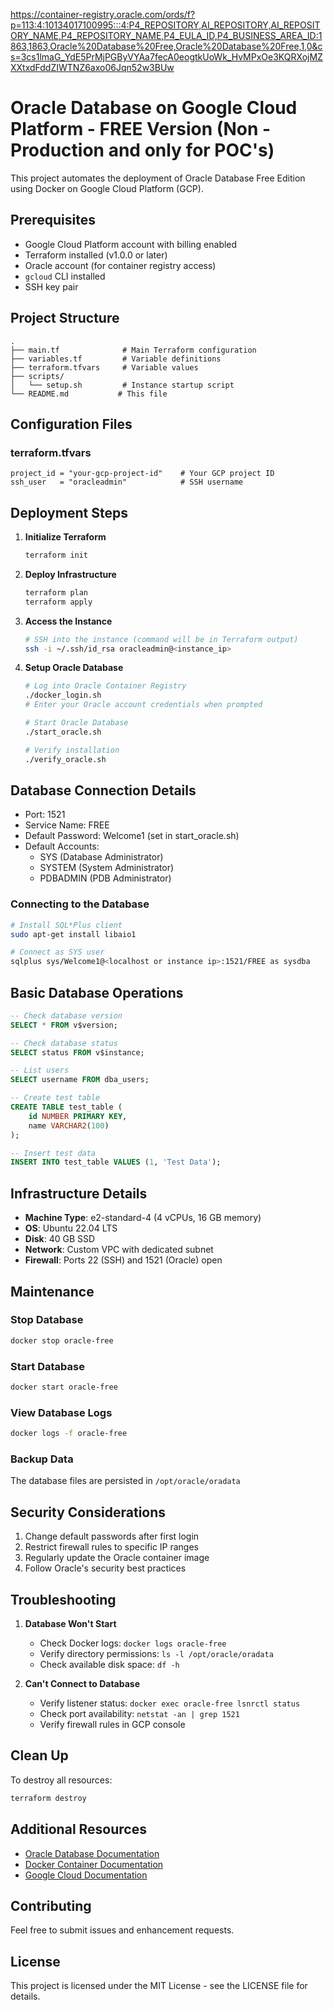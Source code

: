 

https://container-registry.oracle.com/ords/f?p=113:4:10134017100995:::4:P4_REPOSITORY,AI_REPOSITORY,AI_REPOSITORY_NAME,P4_REPOSITORY_NAME,P4_EULA_ID,P4_BUSINESS_AREA_ID:1863,1863,Oracle%20Database%20Free,Oracle%20Database%20Free,1,0&cs=3cs1lmaG_YdE5PrMjPGByVYAa7fecA0eogtkUoWk_HvMPxOe3KQRXojMZXXtxdFddZIWTNZ6axo06Jqn52w3BUw


# Oracle Database on Google Cloud Platform - FREE Version (Non - Production and only for POC's)

This project automates the deployment of Oracle Database Free Edition using Docker on Google Cloud Platform (GCP).

## Prerequisites

- Google Cloud Platform account with billing enabled
- Terraform installed (v1.0.0 or later)
- Oracle account (for container registry access)
- `gcloud` CLI installed
- SSH key pair

## Project Structure

```
.
├── main.tf              # Main Terraform configuration
├── variables.tf         # Variable definitions
├── terraform.tfvars     # Variable values
├── scripts/
│   └── setup.sh         # Instance startup script
└── README.md           # This file
```

## Configuration Files

### terraform.tfvars

```hcl
project_id = "your-gcp-project-id"    # Your GCP project ID
ssh_user   = "oracleadmin"            # SSH username
```

## Deployment Steps

1. **Initialize Terraform**
   ```bash
   terraform init
   ```

2. **Deploy Infrastructure**
   ```bash
   terraform plan
   terraform apply
   ```

3. **Access the Instance**
   ```bash
   # SSH into the instance (command will be in Terraform output)
   ssh -i ~/.ssh/id_rsa oracleadmin@<instance_ip>
   ```

4. **Setup Oracle Database**
   ```bash
   # Log into Oracle Container Registry
   ./docker_login.sh
   # Enter your Oracle account credentials when prompted

   # Start Oracle Database
   ./start_oracle.sh

   # Verify installation
   ./verify_oracle.sh
   ```

## Database Connection Details

- Port: 1521
- Service Name: FREE
- Default Password: Welcome1 (set in start_oracle.sh)
- Default Accounts:
  - SYS (Database Administrator)
  - SYSTEM (System Administrator)
  - PDBADMIN (PDB Administrator)

### Connecting to the Database

```bash
# Install SQL*Plus client
sudo apt-get install libaio1

# Connect as SYS user
sqlplus sys/Welcome1@<localhost or instance ip>:1521/FREE as sysdba
```

## Basic Database Operations

```sql
-- Check database version
SELECT * FROM v$version;

-- Check database status
SELECT status FROM v$instance;

-- List users
SELECT username FROM dba_users;

-- Create test table
CREATE TABLE test_table (
    id NUMBER PRIMARY KEY,
    name VARCHAR2(100)
);

-- Insert test data
INSERT INTO test_table VALUES (1, 'Test Data');
```

## Infrastructure Details

- **Machine Type**: e2-standard-4 (4 vCPUs, 16 GB memory)
- **OS**: Ubuntu 22.04 LTS
- **Disk**: 40 GB SSD
- **Network**: Custom VPC with dedicated subnet
- **Firewall**: Ports 22 (SSH) and 1521 (Oracle) open

## Maintenance

### Stop Database
```bash
docker stop oracle-free
```

### Start Database
```bash
docker start oracle-free
```

### View Database Logs
```bash
docker logs -f oracle-free
```

### Backup Data
The database files are persisted in `/opt/oracle/oradata`

## Security Considerations

1. Change default passwords after first login
2. Restrict firewall rules to specific IP ranges
3. Regularly update the Oracle container image
4. Follow Oracle's security best practices

## Troubleshooting

1. **Database Won't Start**
   - Check Docker logs: `docker logs oracle-free`
   - Verify directory permissions: `ls -l /opt/oracle/oradata`
   - Check available disk space: `df -h`

2. **Can't Connect to Database**
   - Verify listener status: `docker exec oracle-free lsnrctl status`
   - Check port availability: `netstat -an | grep 1521`
   - Verify firewall rules in GCP console

## Clean Up

To destroy all resources:
```bash
terraform destroy
```

## Additional Resources

- [Oracle Database Documentation](https://docs.oracle.com/en/database/oracle/oracle-database/)
- [Docker Container Documentation](https://container-registry.oracle.com)
- [Google Cloud Documentation](https://cloud.google.com/docs)

## Contributing

Feel free to submit issues and enhancement requests.

## License

This project is licensed under the MIT License - see the LICENSE file for details.